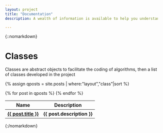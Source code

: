 ```yaml
---
layout: project
title: "Documentation"
description: A wealth of information is available to help you understand, learn and use the DyCon Toolbox.

---
```


{::nomarkdown}
<!-- <p>
  Below you will find the different classes and functions the DyCon Toolbox offers to help solve problems
  that may show up in real life TOFINISH
</p> -->
<!-- TODO: Index of Content with links to scroll smoothly-->

<!-- <h1 class="doc-header-title">Functions</h1>
<p>
List of functions developed within the framework of the DyCon project. Here below we can find the technical description of each function.
</p>

{% assign qposts = site.posts | where:"layout","function"|sort %}

 <table>
    <tr>
      <th>Name</th>
      <th>Description</th>
    </tr>
    {% for post in qposts %}
        <tr>
          <th><a href="{{ post.url | prepend: site.baseurl }}">{{ post.title }}</a></th>
          <th>{{ post.data.description }}</th>
        </tr>
    {% endfor %}
 </table>
 -->

<h1 class="doc-header-title">Classes</h1>
<p>
Classes are abstract objects to facilitate the coding of algorithms, then a list of classes developed in the project
</p>

{% assign qposts = site.posts | where:"layout","class"|sort %}

 <table>
    <tr>
      <th>Name</th>
      <th>Description</th>
    </tr>
    {% for post in qposts %}
        <tr>
          <th><a href="{{ post.url | prepend: site.baseurl }}">{{ post.title }}</a></th>
          <th>{{ post.description }}</th>
        </tr>
    {% endfor %}
 </table>


{:/nomarkdown}


<!-- 
{% for post in site.posts %}
  {% if post.categories[0] contains 'documentation' and post.layout contains 'function' %}
    <div class="post-preview shadowbox doc-preview-box">
      <a href="{{ post.url | prepend: site.baseurl }}">
        <h3 class="post-preview-title">
          {{ post.title }}(...)
        </h3>
      </a>
      <p>
        {{ post.data.description }}
      </p>
      <a href="{{ post.url | prepend: site.baseurl }}">
        <span>See more...</span>
      </a>
    </div>
  {% endif %}
{% endfor %}

<h1 class="doc-header-title">Classes</h1>
<p>
Classes are abstract objects to facilitate the coding of algorithms, then a list of classes developed in the project
</p>
{% for post in site.posts %}
  {% if post.categories[0] contains 'documentation' and post.layout contains 'class' %}
    <div class="post-preview shadowbox doc-preview-box">
      <a href="{{ post.url | prepend: site.baseurl }}">
        <h3 class="post-preview-title">
          {{ post.title }}
        </h3>
      </a>
      <p>
        {{ post.description }}
      </p>
      <a href="{{ post.url | prepend: site.baseurl }}">
        <span>See more...</span>
      </a>
    </div>
  {% endif %}
{% endfor %}
{:/nomarkdown} -->
